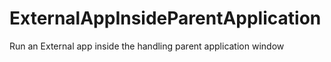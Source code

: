 # ExternalAppInsideParentApplication
Run an External app inside the handling parent application window
